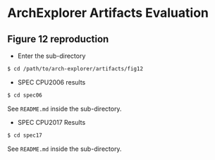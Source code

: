 # ArchExplorer Artifacts Evaluation

## Figure 12 reproduction

- Enter the sub-directory
```bash
$ cd /path/to/arch-explorer/artifacts/fig12
```

- SPEC CPU2006 results
```bash
$ cd spec06
```
See `README.md` inside the sub-directory.


- SPEC CPU2017 Results
```bash
$ cd spec17
```
See `README.md` inside the sub-directory.
